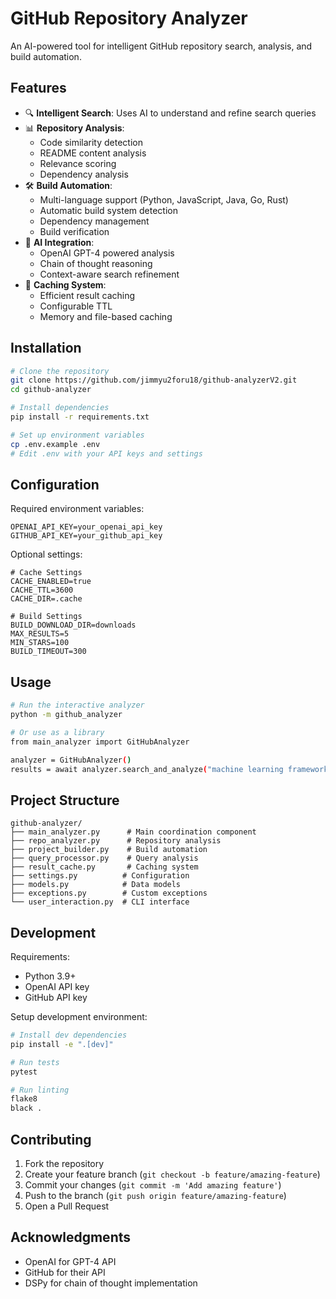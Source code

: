 # GitHub Repository Analyzer

An AI-powered tool for intelligent GitHub repository search, analysis, and build automation.

## Features

- 🔍 **Intelligent Search**: Uses AI to understand and refine search queries
- 📊 **Repository Analysis**: 
  - Code similarity detection
  - README content analysis
  - Relevance scoring
  - Dependency analysis
- 🛠️ **Build Automation**:
  - Multi-language support (Python, JavaScript, Java, Go, Rust)
  - Automatic build system detection
  - Dependency management
  - Build verification
- 🧠 **AI Integration**:
  - OpenAI GPT-4 powered analysis
  - Chain of thought reasoning
  - Context-aware search refinement
- 💾 **Caching System**:
  - Efficient result caching
  - Configurable TTL
  - Memory and file-based caching

## Installation

```bash
# Clone the repository
git clone https://github.com/jimmyu2foru18/github-analyzerV2.git
cd github-analyzer

# Install dependencies
pip install -r requirements.txt

# Set up environment variables
cp .env.example .env
# Edit .env with your API keys and settings
```

## Configuration

Required environment variables:
```env
OPENAI_API_KEY=your_openai_api_key
GITHUB_API_KEY=your_github_api_key
```

Optional settings:
```env
# Cache Settings
CACHE_ENABLED=true
CACHE_TTL=3600
CACHE_DIR=.cache

# Build Settings
BUILD_DOWNLOAD_DIR=downloads
MAX_RESULTS=5
MIN_STARS=100
BUILD_TIMEOUT=300
```

## Usage

```bash
# Run the interactive analyzer
python -m github_analyzer

# Or use as a library
from main_analyzer import GitHubAnalyzer

analyzer = GitHubAnalyzer()
results = await analyzer.search_and_analyze("machine learning framework python")
```

## Project Structure

```
github-analyzer/
├── main_analyzer.py      # Main coordination component
├── repo_analyzer.py      # Repository analysis
├── project_builder.py    # Build automation
├── query_processor.py    # Query analysis
├── result_cache.py       # Caching system
├── settings.py          # Configuration
├── models.py            # Data models
├── exceptions.py        # Custom exceptions
└── user_interaction.py  # CLI interface
```

## Development

Requirements:
- Python 3.9+
- OpenAI API key
- GitHub API key

Setup development environment:
```bash
# Install dev dependencies
pip install -e ".[dev]"

# Run tests
pytest

# Run linting
flake8
black .
```

## Contributing

1. Fork the repository
2. Create your feature branch (`git checkout -b feature/amazing-feature`)
3. Commit your changes (`git commit -m 'Add amazing feature'`)
4. Push to the branch (`git push origin feature/amazing-feature`)
5. Open a Pull Request

## Acknowledgments

- OpenAI for GPT-4 API
- GitHub for their API
- DSPy for chain of thought implementation
